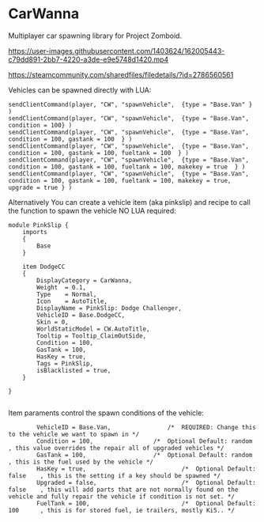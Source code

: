 # CarWanna
Multiplayer car spawning library for Project Zomboid.

https://user-images.githubusercontent.com/1403624/162005443-c79dd891-2bb7-4220-a3de-e9e5748d1420.mp4

https://steamcommunity.com/sharedfiles/filedetails/?id=2786560561


Vehicles can be spawned directly with LUA:
```
sendClientCommand(player, "CW", "spawnVehicle",  {type = "Base.Van" } )
sendClientCommand(player, "CW", "spawnVehicle",  {type = "Base.Van", condition = 100} )
sendClientCommand(player, "CW", "spawnVehicle",  {type = "Base.Van", condition = 100, gastank = 100  } )
sendClientCommand(player, "CW", "spawnVehicle",  {type = "Base.Van", condition = 100, gastank = 100, fueltank = 100  } )
sendClientCommand(player, "CW", "spawnVehicle",  {type = "Base.Van", condition = 100, gastank = 100, fueltank = 100, makekey = true  } )
sendClientCommand(player, "CW", "spawnVehicle",  {type = "Base.Van", condition = 100, gastank = 100, fueltank = 100, makekey = true, upgrade = true } )
```

Alternatively You can create a vehicle item (aka pinkslip) and recipe to call the function to spawn the vehicle NO LUA required:
```
module PinkSlip {
    imports
    {
        Base
    }
        
    item DodgeCC
    {
        DisplayCategory = CarWanna,
        Weight  = 0.1,
        Type    = Normal,
        Icon    = AutoTitle,
        DisplayName = PinkSlip: Dodge Challenger,
        VehicleID = Base.DodgeCC,
        Skin = 0,
        WorldStaticModel = CW.AutoTitle,   
        Tooltip = Tooltip_ClaimOutSide,	
        Condition = 100,
        GasTank = 100,
        HasKey = true,
        Tags = PinkSlip,
        isBlacklisted = true,
    }

}


```

Item paraments control the spawn conditions of the vehicle:
```
        VehicleID = Base.Van,		         /*  REQUIRED: Change this to the vehicle we want to spawn in */
        Condition = 100,		         /*  Optional Default: random   , this value overrides the repair all of upgraded vehicles */
        GasTank = 100,			         /*  Optional Default: random   , this is the fuel used by the vehicle */
        HasKey = true,                           /*  Optional Default: false    , this is the setting if a key should be spawned */
        Upgraded = false,                        /*  Optional Default: false    , this will add parts that are not normally found on the vehicle and fully repair the vehicle if condition is not set. */
        FuelTank = 100,                          /*  Optional Default: 100      , this is for stored fuel, ie trailers, mostly Ki5.. */
        
```




